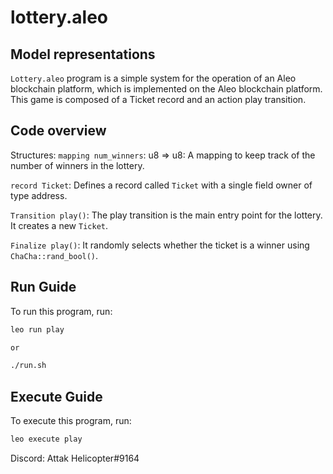 # lottery.aleo

## Model representations
`Lottery.aleo` program is a simple system for the operation of an Aleo blockchain platform, which is implemented on the Aleo blockchain platform. 
This game is composed of a Ticket record and an action play transition. 

## Code overview
Structures:
`mapping num_winners`: u8 => u8: A mapping to keep track of the number of winners in the lottery.

`record Ticket`: Defines a record called `Ticket` with a single field owner of type address. 

`Transition play()`: The play transition is the main entry point for the lottery. It creates a new `Ticket`.

`Finalize play()`: It randomly selects whether the ticket is a winner using `ChaCha::rand_bool()`.

## Run Guide

To run this program, run:
```bash
leo run play

or 

./run.sh
```

## Execute Guide

To execute this program, run:
```bash
leo execute play
```

Discord: Attak Helicopter#9164
